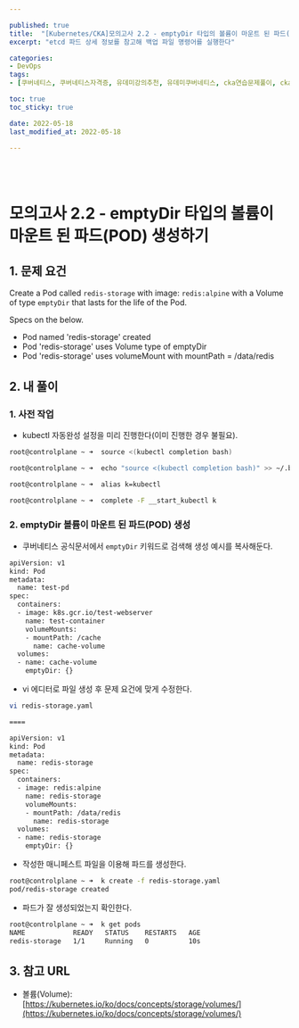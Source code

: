 ```yaml
---

published: true
title:  "[Kubernetes/CKA]모의고사 2.2 - emptyDir 타입의 볼륨이 마운트 된 파드(POD) 생성하기"
excerpt: "etcd 파드 상세 정보를 참고해 백업 파일 명령어를 실행한다"

categories:
- DevOps
tags:
- [쿠버네티스, 쿠버네티스자격증, 유데미강의추천, 유데미쿠버네티스, cka연습문제풀이, cka덤프, cka기출문제, cka, kubernetes, kubernetesnetworking, k8s, DevOpsengineer, 데브옵스, 데브옵스엔지니어]

toc: true
toc_sticky: true

date: 2022-05-18
last_modified_at: 2022-05-18

---
```


<br/><br/>

# 모의고사 2.2 - emptyDir 타입의 볼륨이 마운트 된 파드(POD) 생성하기

## 1. 문제 요건

Create a Pod called `redis-storage` with image: `redis:alpine` with a Volume of type `emptyDir` that lasts for the life of the Pod.

Specs on the below.

- Pod named 'redis-storage' created
- Pod 'redis-storage' uses Volume type of emptyDir
- Pod 'redis-storage' uses volumeMount with mountPath = /data/redis

## 2. 내 풀이

### 1. 사전 작업

- kubectl 자동완성 설정을 미리 진행한다(이미 진행한 경우 불필요).

```bash
root@controlplane ~ ➜  source <(kubectl completion bash)

root@controlplane ~ ➜  echo "source <(kubectl completion bash)" >> ~/.bashrc 

root@controlplane ~ ➜  alias k=kubectl

root@controlplane ~ ➜  complete -F __start_kubectl k
```

### 2. emptyDir 볼륨이 마운트 된 파드(POD) 생성

- 쿠버네티스 공식문서에서 `emptyDir` 키워드로 검색해 생성 예시를 복사해둔다.

```bash
apiVersion: v1
kind: Pod
metadata:
  name: test-pd
spec:
  containers:
  - image: k8s.gcr.io/test-webserver
    name: test-container
    volumeMounts:
    - mountPath: /cache
      name: cache-volume
  volumes:
  - name: cache-volume
    emptyDir: {}
```

- vi 에디터로 파일 생성 후 문제 요건에 맞게 수정한다.

```bash
vi redis-storage.yaml

====

apiVersion: v1
kind: Pod
metadata:
  name: redis-storage
spec:
  containers:
  - image: redis:alpine
    name: redis-storage
    volumeMounts:
    - mountPath: /data/redis
      name: redis-storage
  volumes:
  - name: redis-storage
    emptyDir: {}
```

- 작성한 매니페스트 파일을 이용해 파드를  생성한다.

```bash
root@controlplane ~ ➜  k create -f redis-storage.yaml 
pod/redis-storage created
```

- 파드가 잘 생성되었는지 확인한다.

```bash
root@controlplane ~ ➜  k get pods
NAME            READY   STATUS    RESTARTS   AGE
redis-storage   1/1     Running   0          10s
```

## 3. 참고 URL

- 볼륨(Volume): [https://kubernetes.io/ko/docs/concepts/storage/volumes/](https://kubernetes.io/ko/docs/concepts/storage/volumes/)